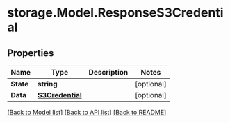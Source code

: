 # storage.Model.ResponseS3Credential

## Properties

Name | Type | Description | Notes
------------ | ------------- | ------------- | -------------
**State** | **string** |  | [optional] 
**Data** | [**S3Credential**](S3Credential.md) |  | [optional] 

[[Back to Model list]](../README.md#documentation-for-models) [[Back to API list]](../README.md#documentation-for-api-endpoints) [[Back to README]](../README.md)

